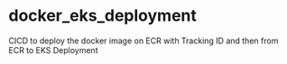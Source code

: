 # docker_eks_deployment
CICD to deploy the docker image on ECR with Tracking ID and then from ECR to EKS Deployment
